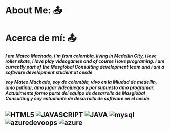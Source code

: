 # About Me: :outbox_tray:
# Acerca de mí: :outbox_tray:

***I am Mateo Machado, i'm from colombia, living in Medellin City,
i love roller skate, i love play videogames and of course i love programing.
I am currently part of the Masglobal Consulting development team and i am a software development student at cesde***


***soy Mateo Machado, soy de colombia, vivo en la Miudad de medellin,
amo patinar, amo jugar videojuegos y por supuesto amo programar.
Actualmente formo parte del equipo de desarrollo de Masglobal Consulting y soy estudiante de desarrollo de software en el cesde***

## ![HTML5](https://img.shields.io/badge/html5-%23E34F26.svg?style=for-the-badge&logo=html5&logoColor=white)  ![JAVASCRIPT](https://img.shields.io/badge/JavaScript-F7DF1E?style=for-the-badge&logo=javascript&logoColor=black) 	![JAVA](https://img.shields.io/badge/Java-ED8B00?style=for-the-badge&logo=java&logoColor=white) ![mysql](	https://img.shields.io/badge/MySQL-00000F?style=for-the-badge&logo=mysql&logoColor=white) ![azuredevoops](	https://img.shields.io/badge/MySQL-00000F?style=for-the-badge&logo=mysql&logoColor=white) ![azure](https://img.shields.io/badge/Azure_Functions-0062AD?style=for-the-badge&logo=azure-functions&logoColor=black)










